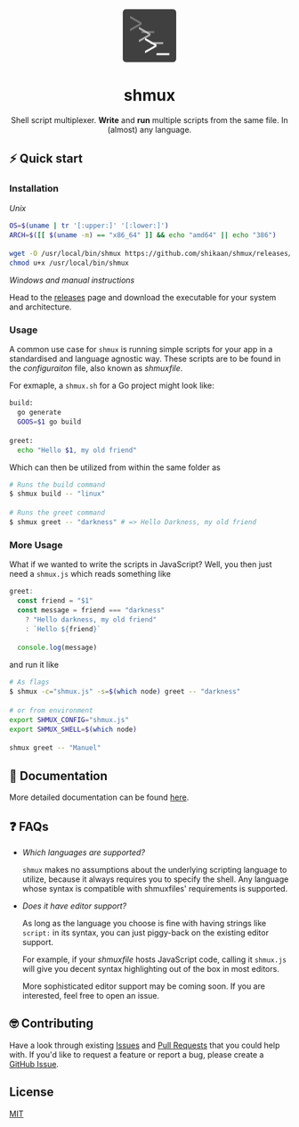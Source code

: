 <p align="center">
  <img width="96" height="96" src="./docs/96x96.png" alt="logo">
</p>

<h1 align="center">shmux</h1>

<p align="center">
Shell script multiplexer.
<b>Write</b> and <b>run</b> multiple scripts from the same file. In (almost) any language.
</p>

## ⚡️ Quick start

### Installation

_Unix_
```sh
OS=$(uname | tr '[:upper:]' '[:lower:]')
ARCH=$([[ $(uname -m) == "x86_64" ]] && echo "amd64" || echo "386")

wget -O /usr/local/bin/shmux https://github.com/shikaan/shmux/releases/latest/download/shmux-${OS}-${ARCH}
chmod u+x /usr/local/bin/shmux
```

_Windows and manual instructions_

Head to the [releases](https://github.com/shikaan/shmux/releases) page and download the executable for your system and architecture.

### Usage

A common use case for `shmux` is running simple scripts for your app in a standardised and language agnostic way. These scripts are to be found in the _configuraiton_ file, also known as _shmuxfile_.

For exmaple, a `shmux.sh` for a Go project might look like: 

```sh
build:
  go generate
  GOOS=$1 go build

greet:
  echo "Hello $1, my old friend"
```

Which can then be utilized from within the same folder as

```bash
# Runs the build command
$ shmux build -- "linux"

# Runs the greet command
$ shmux greet -- "darkness" # => Hello Darkness, my old friend
```

### More Usage

What if we wanted to write the scripts in JavaScript? Well, you then just need a `shmux.js` which reads something like

```js
greet:
  const friend = "$1"
  const message = friend === "darkness" 
    ? "Hello darkness, my old friend"
    : `Hello ${friend}`
  
  console.log(message)
```

and run it like

```bash
# As flags
$ shmux -c="shmux.js" -s=$(which node) greet -- "darkness"

# or from environment
export SHMUX_CONFIG="shmux.js"
export SHMUX_SHELL=$(which node)

shmux greet -- "Manuel"
```

## 📄 Documentation

More detailed documentation can be found [here](./docs/docs.md).

## ❓ FAQs

* _Which languages are supported?_
  
  `shmux` makes no assumptions about the underlying scripting language to utilize, because it always requires you to specify the shell. Any language whose syntax is compatible with shmuxfiles' requirements is supported.

* _Does it have editor support?_

  As long as the language you choose is fine with having strings like `script:` in its syntax, you can just piggy-back on the existing editor support. 
  
  For example, if your _shmuxfile_ hosts JavaScript code, calling it `shmux.js` will give you decent syntax highlighting out of the box in most editors.

  More sophisticated editor support may be coming soon. If you are interested, feel free to open an issue.

## 🤓 Contributing

Have a look through existing [Issues](https://github.com/shikaan/shmux/issues) and [Pull Requests](https://github.com/shikaan/shmux/pulls) that you could help with. If you'd like to request a feature or report a bug, please create a [GitHub Issue](https://github.com/shikaan/shmux/issues).

## License

[MIT](./LICENSE)